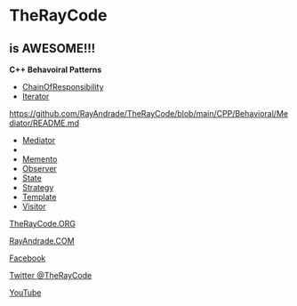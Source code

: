 # TheRayCode
## is AWESOME!!!

**C++ Behavoiral Patterns**

* [ChainOfResponsibility](./ChainOfResponsibility/README.md)
* [Iterator](./Iterator/README.md)

https://github.com/RayAndrade/TheRayCode/blob/main/CPP/Behavioral/Mediator/README.md

 * [Mediator](https://github.com/RayAndrade/TheRayCode/blob/main/CPP/Behavioral/Mediator/README.md)
 * 
 * [Memento](https://github.com/RayAndrade/TheRayCode/blob/main/main/CPP/Behavoiral/Memento/README.md)
 * [Observer](https://github.com/RayAndrade/TheRayCode/blob/main/main/CPP/Behavoiral/Observer/README.md)
 * [State](https://github.com/RayAndrade/TheRayCode/blob/main/main/CPP/Behavoiral/State/README.md)
 * [Strategy](https://github.com/RayAndrade/TheRayCode/blob/main/main/CPP/Behavoiral/Strategy/README.md)
 * [Template](https://github.com/RayAndrade/TheRayCode/blob/main/main/CPP/Behavoiral/Template/README.md)
 * [Visitor](https://github.com/RayAndrade/TheRayCode/blob/main/main/CPP/Behavoiral/Visitor/README.md)


[TheRayCode.ORG](https://www.TheRayCode.org)

[RayAndrade.COM](https://www.RayAndrade.com)


[Facebook](https://www.facebook.com/TheRayCode/)

[Twitter @TheRayCode](https://www.twitter.com/TheRayCode/)

[YouTube](https://www.youtube.com/AndradeRay/)
